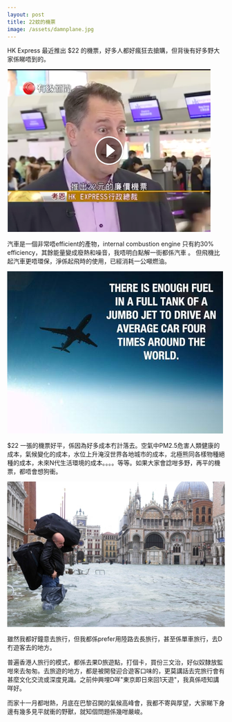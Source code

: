 ```yaml
---
layout: post
title: 22蚊的機票
image: /assets/damnplane.jpg
---
```


HK Express 最近推出 $22 的機票，好多人都好瘋狂去搶購，但背後有好多野大家係睇唔到的。

![alt text](/assets/22-plane.png "$22 plane ticket")

汽車是一個非常唔efficient的產物，internal combustion engine 只有約30% efficiency，其餘能量變成廢熱和噪音，我唔明白點解一街都係汽車 。
但飛機比起汽車更唔環保，淨係起飛時的使用，已經消耗一公噸燃油。

![alt text](/assets/damnplane.jpg "Damn plane")

$22 一張的機票好平，係因為好多成本冇計落去。空氣中PM2.5危害人類健康的成本，氣候變化的成本，水位上升淹沒世界各地城市的成本，北極熊同各樣物種絕種的成本，未來N代生活環境的成本。。。。等等。如果大家會諗咁多野，再平的機票，都唔會想狗衝。

![alt text](/assets/venice-overflow.jpg "Venice Flooding")

雖然我都好鐘意去旅行，但我都係prefer用陸路去長旅行，甚至係單車旅行，去D冇遊客去的地方。

普遍香港人旅行的模式，都係去果D旅遊點，打個卡，買份三文治，好似奴隸放監咁來去匆匆。去旅遊的地方，都是被開發迎合遊客口味的，更莫講話去完旅行會有甚麼文化交流或深度見識。之前仲興埋D咩"東京即日來回1天遊"，我真係唔知講咩好。

而家十一月都咁熱，月底在巴黎召開的氣候高峰會，我都不寄與厚望，大家睇下身邊有幾多見平就衝的野獸，就知個問題係幾咁嚴峻。
